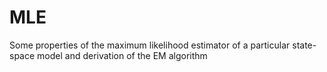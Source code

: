 # MLE
Some properties of the maximum likelihood estimator of a particular state-space model and derivation of the EM algorithm
